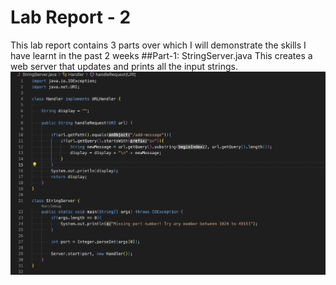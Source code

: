 # Lab Report - 2
This lab report contains 3 parts over which I will demonstrate the skills I have learnt in the past 2 weeks
##Part-1: StringServer.java
This creates a web server that updates and prints all the input strings.
![StringServer.java](S1.png)

